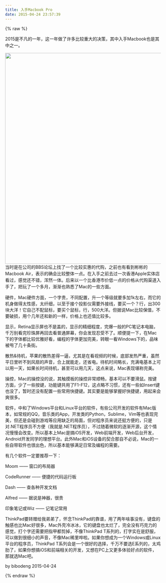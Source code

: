 ```yaml
---
title: 入手Macbook Pro
date: 2015-04-24 23:57:39
---
```

{% raw %}
<p class="p1"><span style="line-height:1.5;">2015是不凡的一年，这一年做了许多比较重大的决策，其中入手Macbook也是其中之一。</span></p>
<p class="p1"><span style="line-height:1.5;"><img src="/content/uploadfile/201502/1fc71423736696.jpg" width="680" align="left" alt="" border="0" /><br />
</span></p>
<p class="p3"><span style="line-height:1.5;">当时是在公司的BBS论坛上找了一个比较实惠的代购，之前也有看到彬彬的Macbook Air，表示的确会比较整体一点。在入手之前去过一次香港Apple实体店看过，感觉还不错，浑然一体。后来以一个比香港市价低一点的价格从代购渠道入手了，把玩了一个多月，渐渐也熟悉了Mac的一些方面。</span></p>
<p class="p2"></p>
<p class="p3"><span class="s1">硬件，Mac硬件方面，一个字贵，不同配置，升一个等级就要多加1k左右，而它的机身做得太性感，太纤细，以至于接个投影仪需要外接线，要买一个？行，出300块大洋！它自己不配鼠标，要买个鼠标，行，500大洋。但据说Mac比较保值，不要破损，用个几年还和新的一样，价格上也还值比较多。</span></p>
<p class="p2"></p>
<p class="p3"><span class="s1">显示，Retina显示屏也不是盖的，显示的精细程度，完爆一般的PC笔记本电脑，千万别看完珍珠屏再回去看普通屏幕，你会发现忍受不了。顺便提一下，在Mac下的字体都比较优雅好看，编程的字体更加完美，转眼一看Windows下的，品味被甩了几十条街。</span></p>
<p class="p2"></p>
<p class="p3"><span class="s1">散热&amp;待机，苹果的散热差得一逼，尤其是在看视频的时候，底部发热严重，虽然平日里听不到风扇的声音，合上就能走，还省电。待机时间略长，充满电基本上可以用一天，如果长时间待机，甚至可以用几天，这点来说，Mac表现堪称完美。</span></p>
<p class="p2"></p>
<p class="p3"><span class="s1">操控，Mac的操控没的说，其触摸板的操控非常顺畅，基本可以不要滑鼠。按键方面，少了一些按键，功能键共用了F1-F12，这点略不习惯，还有一些如Insert键也没了，暂时还没有配置一些常用快捷键。其实要是能够掌握好快捷键，用起来会爽很多。</span></p>
<p class="p2"></p>
<p class="p3"><span class="s1">软件，中和了Windows平台和Linux平台的软件，有些公司开发的软件有Mac版本，如常规的QQ，音乐类的App，开发类的Python，Sublime，Vim等也表现完美，但还是会碰到游戏等应用缺乏的局面，但对程序员来说还挺方便的，只是对.NET程序员不方便（我就是.NET程序员），不过随着微软的逐渐开源，这个情况慢慢会改变。所以基本上Mac是搞iOS开发，Web前端开发，Web后台开发，Android开发同学的理想平台。此外Mac和iOS设备的契合那自不必说，Mac的一些自带软件也很出色，所以基本能够满足日常及编程的需要。</span></p>
<p class="p2"></p>
<p class="p3"><span class="s1">有几个软件一定要推荐一下：</span></p>
<p class="p3"><span class="s1">Moom —— 窗口的布局器</span></p>
<p class="p3"><span class="s1">CodeRunner —— 便捷的代码运行板</span></p>
<p class="p3"><span class="s1">Dash —— 查各种开发文档</span></p>
<p class="p3"><span class="s1">Alfred —— 据说是神器，很贵</span></p>
<p class="p3"><span class="s1">印象笔记或Wiz —— 记笔记常用</span></p>
<p class="p2"></p>
<p class="p3"><span class="s1">ThinkPad要转赠给我弟弟了，怀念ThinkPad的靠谱，用了两年啥事没有，键盘的触感也比Mac好很多，Mac外壳冷冰冰，它的键盘也太烂了，完全没有巧克力的感觉，打个字还需要把指甲都剪掉，不像ThinkPad T系列的，打字实在是舒服，可以做到很细小的声音，不像Mac稀里哗啦。如果你想成为一个Windows或Linux平台的程序员，ThinkPad T系列会是一个很好的选择，千万不要选E系列的，太鸡肋了，如果你想搞iOS和前端相关的开发，又想在PC上又更多体验好点的软件，那就选Mac吧。</span></p>
<p class="p2"></p>
<p class="p3"><span class="s1">by bibodeng 2015-04-24</span></p>
<p class="p2"></p>
<p class="p2"></p>
<p class="p2"></p>{% endraw %}
